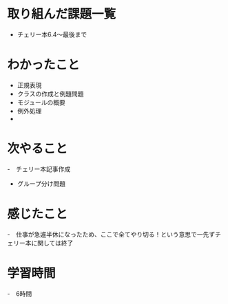 # 取り組んだ課題一覧
- チェリー本6.4〜最後まで

# わかったこと
- 正規表現
- クラスの作成と例題問題
- モジュールの概要
- 例外処理
- 

# 次やること
-　チェリー本記事作成
- グループ分け問題

# 感じたこと
-　仕事が急遽半休になったため、ここで全てやり切る！という意思で一先ずチェリー本に関しては終了

# 学習時間
-　6時間 
